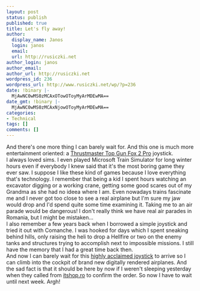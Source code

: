 ```yaml
---
layout: post
status: publish
published: true
title: Let's fly away!
author:
  display_name: Janos
  login: janos
  email: 
  url: http://rusiczki.net
author_login: janos
author_email: 
author_url: http://rusiczki.net
wordpress_id: 236
wordpress_url: http://www.rusiczki.net/wp/?p=236
date: !binary |-
  MjAwNC0wMS0zMCAxOTowOToyMyArMDEwMA==
date_gmt: !binary |-
  MjAwNC0wMS0zMCAxNjowOToyMyArMDEwMA==
categories:
- Technical
tags: []
comments: []
---
```

<p>And there's one more thing I can barely wait for. And this one is much more entertainment oriented: a <a href="http://europe.thrustmaster.com/products/d_prd.php?p=T63&fam=6">Thrustmaster Top Gun Fox 2 Pro</a> joystick.<br />
I always loved sims. I even played Microsoft Train Simulator for long winter hours even if everybody I knew said that it's the most boring game they ever saw. I suppose I like these kind of games because I love everything that's technology. I remember that being a kid I spent hours watching an excavator digging or a working crane, getting some good scares out of my Grandma as she had no ideea where I am. Even nowadays trains fascinate me and I never got too close to see a real airplane but I'm sure my jaw would drop and I'd spend quite some time examining it. Taking me to an air parade would be dangerous! I don't really think we have real air parades in Romania, but I might be mistaken...<br />
I also remember a few years back when I borrowed a simple joystick and tried it out with Comanche. I was hooked for days which I spent sneaking behind hills, only raising the heli to drop a Hellfire or two on the enemy tanks and structures trying to accomplish next to impossible missions. I still have the memory that I had a great time back then.<br />
And now I can barely wait for this <a href="http://www.joystickreview.com/thrustmaster/topgunfox2projoystick.asp" title="Reviewed at joystickreview.com">highly acclaimed joystick</a> to arrive so I can climb into the cockpit of brand new digitally rendered airplanes. And the sad fact is that it should be here by now if I weren't sleeping yesterday when they called from <a href="http://www.itshop.ro">itshop.ro</a> to confirm the order. So now I have to wait until next week. Argh!</p>
